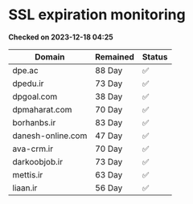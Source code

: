 # SSL expiration monitoring

**Checked on 2023-12-18 04:25**

| Domain | Remained | Status       |
|--------|----------|--------------|
| dpe.ac     | 88 Day   | ✅ |
| dpedu.ir     | 73 Day   | ✅ |
| dpgoal.com     | 38 Day   | ✅ |
| dpmaharat.com     | 70 Day   | ✅ |
| borhanbs.ir     | 83 Day   | ✅ |
| danesh-online.com     | 47 Day   | ✅ |
| ava-crm.ir     | 70 Day   | ✅ |
| darkoobjob.ir     | 73 Day   | ✅ |
| mettis.ir     | 63 Day   | ✅ |
| liaan.ir     | 56 Day   | ✅ |

